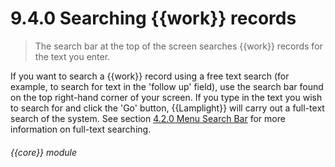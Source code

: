 # 9.4.0    Searching {{work}} records

> The search bar at the top of the screen searches {{work}} records for the text you enter. 

If you want to search a {{work}} record using a free text search (for example, to search for text in the 'follow up' field), use the search bar found on the top right-hand corner of your screen. If you type in the text you wish to search for and click the 'Go' button, {{Lamplight}} will carry out a full-text search of the system. See section [4.2.0  Menu Search Bar](/help/index/v/{{version}}/p/4.2.0) for more information on full-text searching. 

###### {{core}} module

